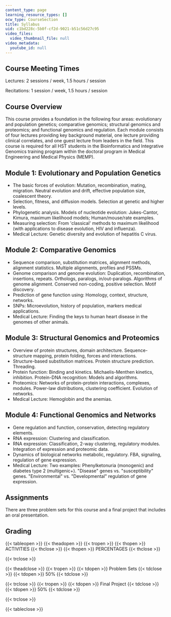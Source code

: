 ```yaml
---
content_type: page
learning_resource_types: []
ocw_type: CourseSection
title: Syllabus
uid: c1bd228c-5b0f-cf2d-9021-b51c56d27c95
video_files:
  video_thumbnail_file: null
video_metadata:
  youtube_id: null
---
```


Course Meeting Times
--------------------

Lectures: 2 sessions / week, 1.5 hours / session

Recitations: 1 session / week, 1.5 hours / session

Course Overview
---------------

This course provides a foundation in the following four areas: evolutionary and population genetics; comparative genomics; structural genomics and proteomics; and functional genomics and regulation. Each module consists of four lectures providing key background material, one lecture providing clinical correlates, and one guest lecture from leaders in the field. This course is required for all HST students in the Bioinformatics and Integrative Genomics training program within the doctoral program in Medical Engineering and Medical Physics (MEMP).

Module 1: Evolutionary and Population Genetics
----------------------------------------------

*   The basic forces of evolution: Mutation, recombination, mating, migration. Neutral evolution and drift, effective population size, coalescent theory.
*   Selection, fitness, and diffusion models. Selection at genetic and higher levels.
*   Phylogenetic analysis. Models of nucleotide evolution: Jukes-Cantor, Kimura, maximum likelihood models; Human/mouse/rate examples.
*   Measuring selection: From 'classical' methods to maximum likelihood (with applications to disease evolution, HIV and influenza).
*   Medical Lecture: Genetic diversity and evolution of hepatitis C virus.

Module 2: Comparative Genomics
------------------------------

*   Sequence comparison, substitution matrices, alignment methods, alignment statistics. Multiple alignments, profiles and PSSMs.
*   Genome comparison and genome evolution: Duplication, recombination, insertions, repeats. Orthologs, paralogs, in/out-paralogs. Algorithms of genome alignment. Conserved non-coding, positive selection. Motif discovery.
*   Prediction of gene function using: Homology, context, structure, networks.
*   SNPs: Microevolution, history of population, markers medical applications.
*   Medical Lecture: Finding the keys to human heart disease in the genomes of other animals.

Module 3: Structural Genomics and Proteomics
--------------------------------------------

*   Overview of protein structures, domain architecture. Sequence-structure mapping, protein folding, forces and interactions.
*   Structure-based substitution matrices. Protein structure prediction. Threading.
*   Protein function: Binding and kinetics. Michaelis-Menthen kinetics, inhibition. Protein-DNA recognition: Models and algorithms.
*   Proteomics: Networks of protein-protein interactions, complexes, modules. Power-law distributions, clustering coefficient. Evolution of networks.
*   Medical Lecture: Hemoglobin and the anemias.

Module 4: Functional Genomics and Networks
------------------------------------------

*   Gene regulation and function, conservation, detecting regulatory elements.
*   RNA expression: Clustering and classification.
*   RNA expression: Classification, 2-way clustering, regulatory modules. Integration of expression and proteomic data.
*   Dynamics of biological networks metabolic, regulatory. FBA, signaling, regulation of gene expression.
*   Medical Lecture: Two examples: Phenylketonuria (monogenic) and diabetes type 2 (multigenic+). "Disease" genes vs. "susceptibility" genes. "Environmental" vs. "Developmental" regulation of gene expression.

Assignments
-----------

There are three problem sets for this course and a final project that includes an oral presentation.

Grading
-------

{{< tableopen >}}
{{< theadopen >}}
{{< tropen >}}
{{< thopen >}}
ACTIVITIES
{{< thclose >}}
{{< thopen >}}
PERCENTAGES
{{< thclose >}}

{{< trclose >}}

{{< theadclose >}}
{{< tropen >}}
{{< tdopen >}}
Problem Sets
{{< tdclose >}}
{{< tdopen >}}
50%
{{< tdclose >}}

{{< trclose >}}
{{< tropen >}}
{{< tdopen >}}
Final Project
{{< tdclose >}}
{{< tdopen >}}
50%
{{< tdclose >}}

{{< trclose >}}

{{< tableclose >}}